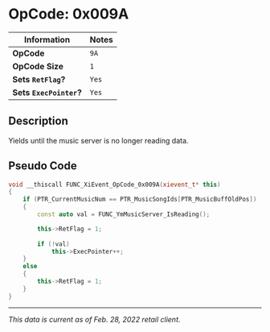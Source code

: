 # OpCode: 0x009A

| Information               | Notes |
|---                        |---    |
| **OpCode**                | `9A`  |
| **OpCode Size**           | `1`   |
| **Sets `RetFlag`?**       | `Yes` |
| **Sets `ExecPointer`?**   | `Yes` |

## Description

Yields until the music server is no longer reading data.

## Pseudo Code

```cpp
void __thiscall FUNC_XiEvent_OpCode_0x009A(xievent_t* this)
{
    if (PTR_CurrentMusicNum == PTR_MusicSongIds[PTR_MusicBuffOldPos])
    {
        const auto val = FUNC_YmMusicServer_IsReading();

        this->RetFlag = 1;
        
        if (!val)
            this->ExecPointer++;
    }
    else
    {
        this->RetFlag = 1;
    }
}
```

---

_This data is current as of Feb. 28, 2022 retail client._